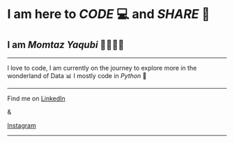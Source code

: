 # I am here to _CODE_ 💻 and _SHARE_ 🤝  

## I am _**Momtaz Yaqubi**_ 👋🏻🧑🏻

***
I love to code,
I am currently on the journey to explore more in the wonderland of Data 📊
I mostly code in _Python_ 🐍
***

Find me on [LinkedIn](https://www.linkedin.com/in/momtaz-yaqubi-127ab31b0?utm_source=share&utm_campaign=share_via&utm_content=profile&utm_medium=android_app)

&

[Instagram](https://www.instagram.com/momtaz.yaqubi/profilecard/?igsh=MXdjZnIyeHo0YjNoaw==)
***
